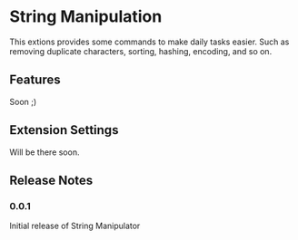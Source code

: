 # String Manipulation

This extions provides some commands to make daily tasks easier. Such as removing duplicate characters, sorting, hashing, encoding, and so on.

## Features

Soon ;)

## Extension Settings

Will be there soon.

## Release Notes

### 0.0.1

Initial release of String Manipulator